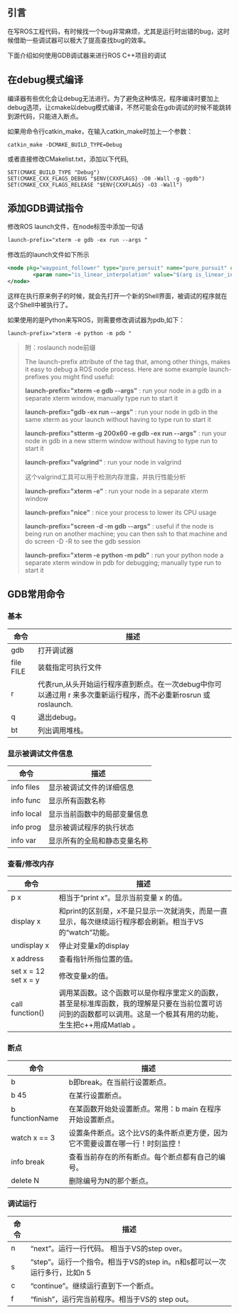 ## 引言
在写ROS工程代码，有时候找一个bug非常麻烦，尤其是运行时出错的bug，这时候借助一些调试器可以极大了提高查找bug的效率。

下面介绍如何使用GDB调试器来进行ROS C++项目的调试

## 在debug模式编译
编译器有些优化会让debug无法进行。为了避免这种情况，程序编译时要加上debug选项，让cmake以debug模式编译，不然可能会在gdb调试的时候不能跳转到源代码，只能进入断点。

如果用命令行catkin_make，在输入catkin_make时加上一个参数：
```
catkin_make -DCMAKE_BUILD_TYPE=Debug
```
或者直接修改CMakelist.txt，添加以下代码,
```
SET(CMAKE_BUILD_TYPE "Debug")
SET(CMAKE_CXX_FLAGS_DEBUG "$ENV{CXXFLAGS} -O0 -Wall -g -ggdb")
SET(CMAKE_CXX_FLAGS_RELEASE "$ENV{CXXFLAGS} -O3 -Wall")
```
## 添加GDB调试指令
修改ROS launch文件，在node标签中添加一句话
```xml
launch-prefix="xterm -e gdb -ex run --args "
```

修改后的launch文件如下所示
```xml
<node pkg="waypoint_follower" type="pure_persuit" name="pure_pursuit" output="screen" launch-prefix="xterm -e gdb -ex run --args">
        <param name="is_linear_interpolation" value="$(arg is_linear_interpolation)"/>
</node>
```
这样在执行原来例子的时候，就会先打开一个新的Shell界面，被调试的程序就在这个Shell中被执行了。

如果使用的是Python来写ROS，则需要修改调试器为pdb,如下：
```
launch-prefix="xterm -e python -m pdb "
```
> 附：roslaunch node前缀
>
> The launch-prefix attribute of the <node> tag that, among other things, makes it easy to debug a ROS node process. Here are some example launch-prefixes you might find useful:
>
> **launch-prefix="xterm -e gdb --args"** : run your node in a gdb in a separate xterm window, manually type run to start it
>
> **launch-prefix="gdb -ex run --args"** : run your node in gdb in the same xterm as your launch without having to type run to start it
>
> **launch-prefix="stterm -g 200x60 -e gdb -ex run --args"** : run your node in gdb in a new stterm window without having to type run to start it
>
> **launch-prefix="valgrind"** : run your node in valgrind
>
> 这个valgrind工具可以用于检测内存泄露，并执行性能分析
>
> **launch-prefix="xterm -e"** : run your node in a separate xterm window
>
> **launch-prefix="nice"** : nice your process to lower its CPU usage
>
> **launch-prefix="screen -d -m gdb --args"** : useful if the node is being run on another machine; you can then ssh to that machine and do screen -D -R to see the gdb session
>
> **launch-prefix="xterm -e python -m pdb"** : run your python node a separate xterm window in pdb for debugging; manually type run to start it



## GDB常用命令

### 基本
命令 | 描述
----|---  |
gdb |打开调试器
file FILE |装载指定可执行文件
r|代表run,从头开始运行程序直到断点。在一次debug中你可以通过用 r 来多次重新运行程序，而不必重新rosrun 或 roslaunch.
q|退出debug。
bt|列出调用堆栈。
### 显示被调试文件信息
命令 | 描述
----|---
info files| 显示被调试文件的详细信息
info func |显示所有函数名称
info local |显示当前函数中的局部变量信息
info prog |显示被调试程序的执行状态
info var |显示所有的全局和静态变量名称
### 查看/修改内存
命令    | 描述
----------|---
p x|相当于“print x”。显示当前变量 x 的值。
display x|和print的区别是，x不是只显示一次就消失，而是一直显示，每次继续运行程序都会刷新。相当于VS的“watch”功能。
undisplay x|停止对变量x的display
x address|查看指针所指位置的值。
set x = 12 set x = y|修改变量x的值。
call function()|调用某函数。这个函数可以是你程序里定义的函数，甚至是标准库函数，我的理解是只要在当前位置可访问到的函数都可以调用。这是一个极其有用的功能，生生把c++用成Matlab 。

### 断点
命令    | 描述
----------|---
b|b即break。在当前行设置断点。
b 45 | 在某行设置断点。
b functionName  |  在某函数开始处设置断点。常用：b main 在程序开始设置断点。
watch x == 3|设置条件断点。这个比VS的条件断点更方便，因为它不需要设置在哪一行！时刻监控！
info break|查看当前存在的所有断点。每个断点都有自己的编号。
delete N|删除编号为N的那个断点。

### 调试运行
命令    | 描述
----------|---
n|“next”。运行一行代码。 相当于VS的step over。
s|“step”。运行一个指令。相当于VS的step in。n和s都可以一次运行多行，比如n 5
c|“continue”。继续运行直到下一个断点。
f|“finish”，运行完当前程序。相当于VS的 step out。
